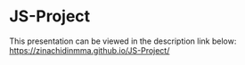# JS-Project
This presentation can be viewed in the description link below:
https://zinachidinmma.github.io/JS-Project/
